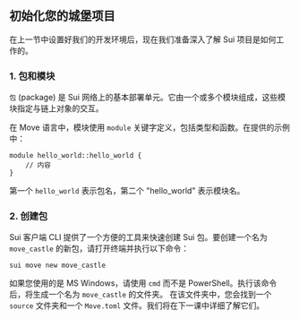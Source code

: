 ## 初始化您的城堡项目

在上一节中设置好我们的开发环境后，现在我们准备深入了解 Sui 项目是如何工作的。

### 1. 包和模块
`包` (package) 是 Sui 网络上的基本部署单元。它由一个或多个模块组成，这些模块指定与链上对象的交互。

在 Move 语言中，模块使用 `module` 关键字定义，包括类型和函数。在提供的示例中：

```move
module hello_world::hello_world {
    // 内容
}
```

第一个 `hello_world` 表示包名，第二个 "hello_world" 表示模块名。

### 2. 创建包
Sui 客户端 CLI 提供了一个方便的工具来快速创建 Sui 包。要创建一个名为 `move_castle` 的新包，请打开终端并执行以下命令：

```shell
sui move new move_castle
```

如果您使用的是 MS Windows，请使用 `cmd` 而不是 PowerShell。执行该命令后，将生成一个名为 `move_castle` 的文件夹。
在该文件夹中，您会找到一个 `source` 文件夹和一个 `Move.toml` 文件。我们将在下一课中详细了解它们。